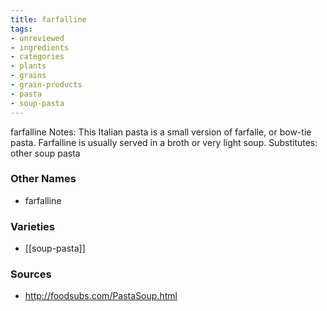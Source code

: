 ```yaml
---
title: farfalline
tags:
- unreviewed
- ingredients
- categories
- plants
- grains
- grain-products
- pasta
- soup-pasta
---
```

farfalline Notes: This Italian pasta is a small version of farfalle, or bow-tie pasta. Farfalline is usually served in a broth or very light soup. Substitutes: other soup pasta

### Other Names

* farfalline

### Varieties

* [[soup-pasta]]

### Sources
* http://foodsubs.com/PastaSoup.html
